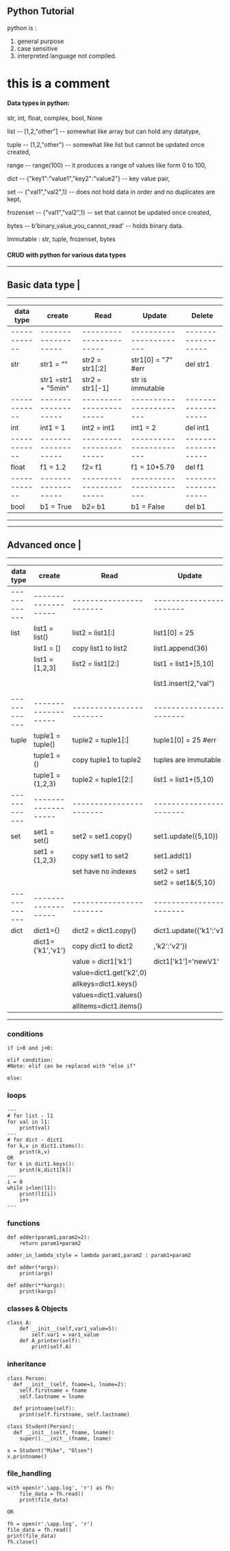 ## Python Tutorial
python is :
1. general purpose
2. case sensitive
3. interpreted language not compiled.

# this is a comment 

#### Data types in python:
str, int, float, complex, bool, None

list -- [1,2,"other"] -- somewhat like array but can hold any datatype, 

tuple -- (1,2,"other") -- somewhat like list but cannot be updated once created, 

range -- range(100) -- it produces a range of values like form 0 to 100,

dict -- {"key1":"value1","key2":"value2"} -- key value pair,

set -- {"val1","val2",1} -- does not hold data in order and no duplicates are kept, 

frozenset -- {"val1","val2",1} -- set that cannot be updated once created, 

bytes -- b'binary_value_you_cannot_read' -- holds binary data.

Immutable : str, tuple, frozenset, bytes








#### CRUD with python for various data types ######
-----------------
Basic data type | 
-----------------
-----------------------------------------------------------------------------------------------------
|data type   | create            | Read                  | Update                | Delete            |
|------------|-------------------|-----------------------|-----------------------|-------------------|
|------------|-------------------|-----------------------|-----------------------|-------------------|
|str         |str1 = ""          |str2 = str1[:2]        |str1[0] = "7" #err     |del str1           |
|            |str1 =str1 + "5min"|str2 = str1[-1]        |str is immutable       |                   |
|------------|-------------------|-----------------------|-----------------------|-------------------|
|int         |int1 = 1           |int2 = int1            |int1 = 2               |del int1           |
|------------|-------------------|-----------------------|-----------------------|-------------------|
|float       |f1 = 1.2           |f2= f1                 |f1 = 10*5.79           |del f1             | 
|------------|-------------------|-----------------------|-----------------------|-------------------|
|bool        |b1 = True          |b2= b1                 |b1 = False             |del b1             | 
-----------------------------------------------------------------------------------------------------






-----------------
Advanced once   |
-----------------
-----------------------------------------------------------------------------------------------------
|data type   | create            | Read                  | Update                | Delete            |
|------------|-------------------|-----------------------|-----------------------|-------------------|
|------------|-------------------|-----------------------|-----------------------|-------------------|
|list        |list1 = list()     |list2 = list1[:]       |list1[0] = 25          |del list1          |
|            |list1 = []         |copy list1 to list2    |list1.append(36)       |del list1[2:5]     |
|            |list1 = [1,2,3]    |list2 = list1[2:]      |list1 = list1+[5,10]   |list1.pop() #last  |
|            |                   |                       |list1.insert(2,"val")  |list.pop(5) #5th   |
|------------|-------------------|-----------------------|-----------------------|-------------------|
|tuple       |tuple1 = tuple()   |tuple2 = tuple1[:]     |tuple1[0] = 25 #err    |del tuple1         |
|            |tuple1 = ()        |copy tuple1 to tuple2  |tuples are immutable   |                   |
|            |tuple1 = (1,2,3)   |tuple2 = tuple1[2:]    |list1 = list1+(5,10)   |                   |
|------------|-------------------|-----------------------|-----------------------|-------------------|
|set         |set1 = set()       |set2 = set1.copy()     |set1.update({5,10})    |del set1           |
|            |set1 = {1,2,3}     |copy set1 to set2      |set1.add(1)            |set1.remove(5)     |
|            |                   |set have no indexes    |set2 = set1|{5,10}     |set1.pop()         |
|            |                   |                       |set2 = set1&{5,10}     |set1.clear()       |
|------------|-------------------|-----------------------|-----------------------|-------------------|
|dict        |dict1={}           |dict2 = dict1.copy()   |dict1.update({'k1':'v1'|del dict1          |
|            |dict1={'k1','v1'}  |copy dict1 to dict2    |,'k2':'v2'})           |del dict1["key1"]  |
|            |                   |value = dict1['k1']    |dict1['k1']='newV1'    |                   |
|            |                   |value=dict1.get('k2',0)|                       |                   |
|            |                   |allkeys=dict1.keys()   |                       |                   |
|            |                   |values=dict1.values()  |                       |                   |
|            |                   |allitems=dict1.items() |                       |                   |
-----------------------------------------------------------------------------------------------------










### conditions #####
```
if i>0 and j<0:

elif condition:
#Note: elif can be replaced with "else if"

else:
```
### loops #####
```
---
# for list - l1
for val in l1:
    print(val)
---
# for dict - dict1
for k,v in dict1.items():
    print(k,v)
OR
for k in dict1.keys():
    print(k,dict1[k])   
---
i = 0
while i<len(l1):
    print(l1[i])
    i++
---

```
### functions ####

```
def adder(param1,param2=2):
    return param1+param2

adder_in_lambda_style = lambda param1,param2 : param1+param2

def adder(*args):
    print(args)

def adder(**kargs):
    print(kargs)
```
### classes & Objects ###
```
class A:
    def __init__(self,var1_value=5):
        self.var1 = var1_value
    def A_printer(self):
        print(self.A)
```

### inheritance ###
```
class Person:
  def __init__(self, fname=1, lname=2):
    self.firstname = fname
    self.lastname = lname

  def printname(self):
    print(self.firstname, self.lastname)

class Student(Person):
  def __init__(self, fname, lname):
  	super().__init__(fname, lname)

x = Student("Mike", "Olsen")
x.printname()
```
### file_handling ###
```
with open(r'.\app.log', 'r') as fh:
    file_data = fh.read()
    print(file_data)

OR 

fh = open(r'.\app.log', 'r')
file_data = fh.read()
print(file_data)
fh.close()
```
